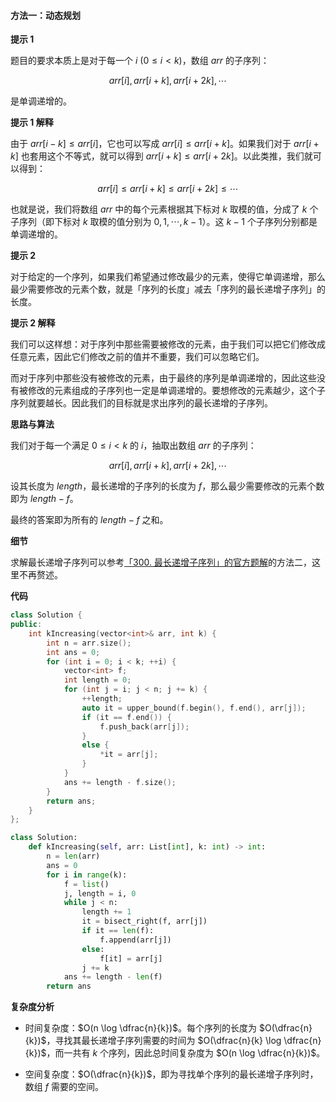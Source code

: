 #### 方法一：动态规划

**提示 $1$**

题目的要求本质上是对于每一个 $i~(0 \leq i < k)$，数组 $\textit{arr}$ 的子序列：

$$
\textit{arr}[i], \textit{arr}[i + k], \textit{arr}[i + 2k], \cdots
$$

是单调递增的。

**提示 $1$ 解释**

由于 $\textit{arr}[i - k] \leq \textit{arr}[i]$，它也可以写成 $\textit{arr}[i] \leq \textit{arr}[i + k]$。如果我们对于 $\textit{arr}[i + k]$ 也套用这个不等式，就可以得到 $\textit{arr}[i + k] \leq \textit{arr}[i + 2k]$。以此类推，我们就可以得到：

$$
\textit{arr}[i] \leq \textit{arr}[i + k] \leq \textit{arr}[i + 2k] \leq \cdots
$$

也就是说，我们将数组 $\textit{arr}$ 中的每个元素根据其下标对 $k$ 取模的值，分成了 $k$ 个子序列（即下标对 $k$ 取模的值分别为 $0, 1, \cdots, k-1$）。这 $k-1$ 个子序列分别都是单调递增的。

**提示 $2$**

对于给定的一个序列，如果我们希望通过修改最少的元素，使得它单调递增，那么最少需要修改的元素个数，就是「序列的长度」减去「序列的最长递增子序列」的长度。

**提示 $2$ 解释**

我们可以这样想：对于序列中那些需要被修改的元素，由于我们可以把它们修改成任意元素，因此它们修改之前的值并不重要，我们可以忽略它们。

而对于序列中那些没有被修改的元素，由于最终的序列是单调递增的，因此这些没有被修改的元素组成的子序列也一定是单调递增的。要想修改的元素越少，这个子序列就要越长。因此我们的目标就是求出序列的最长递增的子序列。

**思路与算法**

我们对于每一个满足 $0 \leq i < k$ 的 $i$，抽取出数组 $\textit{arr}$ 的子序列：

$$
\textit{arr}[i], \textit{arr}[i + k], \textit{arr}[i + 2k], \cdots
$$

设其长度为 $\textit{length}$，最长递增的子序列的长度为 $f$，那么最少需要修改的元素个数即为 $\textit{length} - f$。

最终的答案即为所有的 $\textit{length} - f$ 之和。

**细节**

求解最长递增子序列可以参考[「300. 最长递增子序列」的官方题解](https://leetcode-cn.com/problems/longest-increasing-subsequence/solution/zui-chang-shang-sheng-zi-xu-lie-by-leetcode-soluti/)的方法二，这里不再赘述。

**代码**

```C++ [sol1-C++]
class Solution {
public:
    int kIncreasing(vector<int>& arr, int k) {
        int n = arr.size();
        int ans = 0;
        for (int i = 0; i < k; ++i) {
            vector<int> f;
            int length = 0;
            for (int j = i; j < n; j += k) {
                ++length;
                auto it = upper_bound(f.begin(), f.end(), arr[j]);
                if (it == f.end()) {
                    f.push_back(arr[j]);
                }
                else {
                    *it = arr[j];
                }
            }
            ans += length - f.size();
        }
        return ans;
    }
};
```

```Python [sol1-Python3]
class Solution:
    def kIncreasing(self, arr: List[int], k: int) -> int:
        n = len(arr)
        ans = 0
        for i in range(k):
            f = list()
            j, length = i, 0
            while j < n:
                length += 1
                it = bisect_right(f, arr[j])
                if it == len(f):
                    f.append(arr[j])
                else:
                    f[it] = arr[j]
                j += k
            ans += length - len(f)
        return ans
```

**复杂度分析**

- 时间复杂度：$O(n \log \dfrac{n}{k})$。每个序列的长度为 $O(\dfrac{n}{k})$，寻找其最长递增子序列需要的时间为 $O(\dfrac{n}{k} \log \dfrac{n}{k})$，而一共有 $k$ 个序列，因此总时间复杂度为 $O(n \log \dfrac{n}{k})$。

- 空间复杂度：$O(\dfrac{n}{k})$，即为寻找单个序列的最长递增子序列时，数组 $f$ 需要的空间。